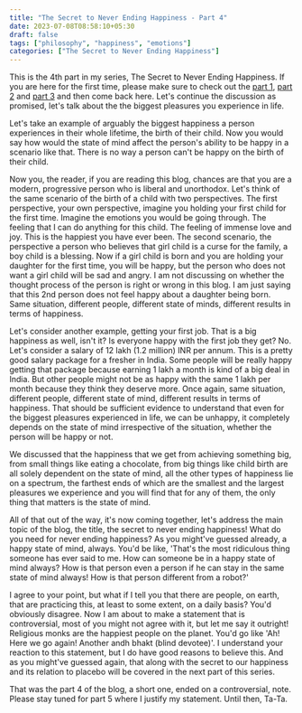 ```yaml
---
title: "The Secret to Never Ending Happiness - Part 4"
date: 2023-07-08T08:58:10+05:30
draft: false
tags: ["philosophy", "happiness", "emotions"]
categories: ["The Secret to Never Ending Happiness"]
---
```


This is the 4th part in my series, The Secret to Never Ending Happiness. If you are here for the first time, please make sure to check out the [part 1](/posts/the-secret-to-never-ending-happiness-1), [part 2](/posts/the-secret-to-never-ending-happiness-2) and [part 3](/posts/the-secret-to-never-ending-happiness-3) and then come back here. Let's continue the discussion as promised, let's talk about the the biggest pleasures you experience in life.  
  
Let's take an example of arguably the biggest happiness a person experiences in their whole lifetime, the birth of their child. Now you would say how would the state of mind affect the person's ability to be happy in a scenario like that. There is no way a person can't be happy on the birth of their child.  
  
Now you, the reader, if you are reading this blog, chances are that you are a modern, progressive person who is liberal and unorthodox. Let's think of the same scenario of the birth of a child with two perspectives. The first perspective, your own perspective, imagine you holding your first child for the first time. Imagine the emotions you would be going through. The feeling that I can do anything for this child. The feeling of immense love and joy. This is the happiest you have ever been. The second scenario, the perspective a person who believes that girl child is a curse for the family, a boy child is a blessing. Now if a girl child is born and you are holding your daughter for the first time, you will be happy, but the person who does not want a girl child will be sad and angry. I am not discussing on whether the thought process of the person is right or wrong in this blog. I am just saying that this 2nd person does not feel happy about a daughter being born. Same situation, different people, different state of minds, different results in terms of happiness.  
  
Let's consider another example, getting your first job. That is a big happiness as well, isn't it? Is everyone happy with the first job they get? No. Let's consider a salary of 12 lakh (1.2 million) INR per annum. This is a pretty good salary package for a fresher in India. Some people will be really happy getting that package because earning 1 lakh a month is kind of a big deal in India. But other people might not be as happy with the same 1 lakh per month because they think they deserve more. Once again, same situation, different people, different state of mind, different results in terms of happiness. That should be sufficient evidence to understand that even for the biggest pleasures experienced in life, we can be unhappy, it completely depends on the state of mind irrespective of the situation, whether the person will be happy or not.  
  
We discussed that the happiness that we get from achieving something big, from small things like eating a chocolate, from big things like child birth are all solely dependent on the state of mind, all the other types of happiness lie on a spectrum, the farthest ends of which are the smallest and the largest pleasures we experience and you will find that for any of them, the only thing that matters is the state of mind.  
  
All of that out of the way, it's now coming together, let's address the main topic of the blog, the title, the secret to never ending happiness! What do you need for never ending happiness? As you might've guessed already, a happy state of mind, always. You'd be like, 'That's the most ridiculous thing someone has ever said to me. How can someone be in a happy state of mind always? How is that person even a person if he can stay in the same state of mind always! How is that person different from a robot?'  
  
I agree to your point, but what if I tell you that there are people, on earth, that are practicing this, at least to some extent, on a daily basis? You'd obviously disagree. Now I am about to make a statement that is controversial, most of you might not agree with it, but let me say it outright! Religious monks are the happiest people on the planet. You'd go like 'Ah! Here we go again! Another andh bhakt (blind devotee)'. I understand your reaction to this statement, but I do have good reasons to believe this. And as you might've guessed again, that along with the secret to our happiness and its relation to placebo will be covered in the next part of this series.  

That was the part 4 of the blog, a short one, ended on a controversial, note. Please stay tuned for part 5 where I justify my statement. Until then, Ta-Ta.  